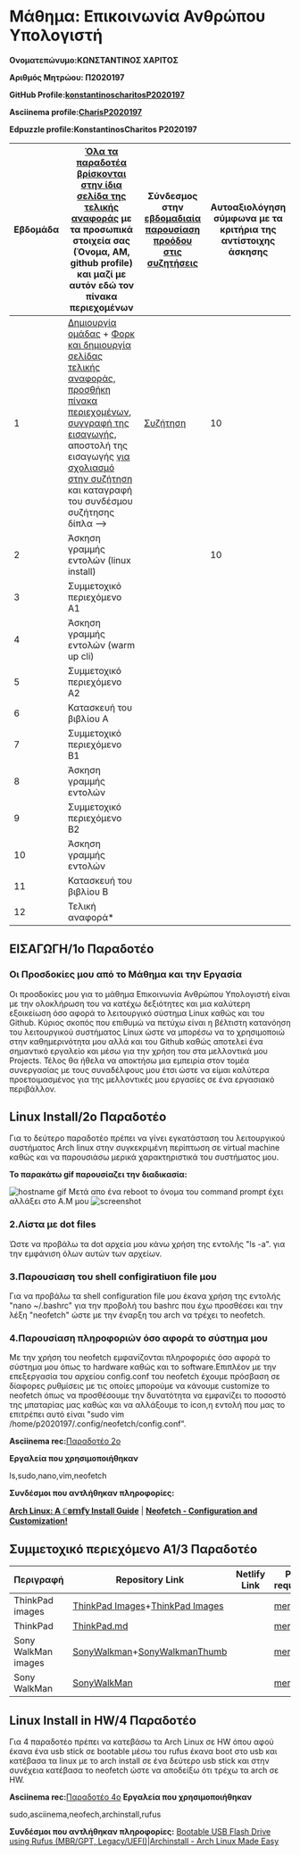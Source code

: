 <!--- Headings  --->
# Μάθημα: Επικοινωνία Ανθρώπου Υπολογιστή

<!-- Strong -->
**Ονοματεπώνυμο:ΚΩΝΣΤΑΝΤΙΝΟΣ ΧΑΡΙΤΟΣ**

**Αριθμός Μητρώου: Π2020197**
<!-- Links -->
**GitHub Profile:[konstantinoscharitosP2020197](https://github.com/konstantinoscharitosP2020197)**

**Asciinema profile:[CharisP2020197](https://asciinema.org/~CharisP2020197)**

**Edpuzzle profile:KonstantinosCharitos P2020197**

| Εβδομάδα | [Όλα τα παραδοτέα βρίσκονται στην ίδια σελίδα της τελικής αναφοράς](https://courses-ionio.github.io/help/deliverables/) με τα προσωπικά στοιχεία σας (Όνομα, ΑΜ, github profile) και μαζί με αυτόν εδώ τον πίνακα περιεχομένων | Σύνδεσμος στην [εβδομαδιαία παρουσίαση προόδου στις συζητήσεις](https://github.com/courses-ionio/help/discussions/categories/show-and-tell) | Αυτοαξιολόγηση σύμφωνα με τα κριτήρια της αντίστοιχης άσκησης |
| --- | --- | --- | --- |
| 1 |  [Δημιουργία ομάδας](https://github.com/courses-ionio/hci/discussions/1794) + [Φορκ και δημιουργία σελίδας τελικής αναφοράς](https://courses-ionio.github.io/help/guide/), [προσθήκη πίνακα περιεχομένων](https://raw.githubusercontent.com/courses-ionio/hci/master/README.md), [συγγραφή της εισαγωγής](https://courses-ionio.github.io/help/intro/), αποστολή της εισαγωγής [για σχολιασμό στην συζήτηση](https://github.com/courses-ionio/help/discussions/categories/show-and-tell) και καταγραφή του συνδέσμου συζήτησης δίπλα --> |[Συζήτηση](https://github.com/courses-ionio/help/discussions/880) | 10 |
| 2 | Άσκηση γραμμής εντολών (linux install) | | 10 |
| 3 | Συμμετοχικό περιεχόμενο A1 | | |
| 4 | Άσκηση γραμμής εντολών (warm up cli) | | |
| 5 | Συμμετοχικό περιεχόμενο A2 | | |
| 6 | Κατασκευή του βιβλίου Α | | |
| 7 | Συμμετοχικό περιεχόμενο B1 | | |
| 8 | Άσκηση γραμμής εντολών | | |
| 9 | Συμμετοχικό περιεχόμενο B2 | | |
| 10 | Άσκηση γραμμής εντολών | | |
| 11 | Κατασκευή του βιβλίου Β | | |
| 12 | Τελική αναφορά* | | |

<!-- Headings -->
## **ΕΙΣΑΓΩΓΗ/1ο Παραδοτέο**
### **Οι Προσδοκίες μου από το Μάθημα και την Εργασία**
Οι προσδοκίες μου για το μάθημα Επικοινωνία Ανθρώπου Υπολογιστή είναι με την ολοκλήρωση του να κατέχω δεξιότητες και μια καλύτερη εξοικείωση όσο αφορά το λειτουργικό σύστημα Linux καθώς και του Github. Κύριος σκοπός που επιθυμώ να πετύχω είναι η βέλτιστη κατανόηση του λειτουργικού συστήματος Linux ώστε να μπορέσω να το χρησιμοποιώ στην καθημερινότητα μου αλλά και του Github καθώς αποτελεί ένα σημαντικό εργαλείο και μέσω για την χρήση του στα μελλοντικά μου Projects. Τέλος θα ήθελα να αποκτήσω μια εμπειρία στον τομέα συνεργασίας με τους συναδέλφους μου έτσι ώστε να είμαι καλύτερα προετοιμασμένος για της μελλοντικές μου εργασίες σε ένα εργασιακό περιβάλλον.

<!-- Headings -->
## **Linux Install/2ο Παραδοτέο**
Για το δεύτερο παραδοτέο πρέπει να γίνει εγκατάσταση του λειτουργικού συστήματος Arch linux στην συγκεκριμένη περίπτωση σε virtual machine καθώς και να παρουσιάσω μερικά χαρακτηριστικά του συστήματος μου.

**Το παρακάτω gif παρουσίαζει την διαδικασία:**
<!--- Images -->
![hostname gif](https://i.imgur.com/5SOHlbI.gif)
Μετά απο ένα reboot το όνομα του command prompt έχει αλλάξει στο Α.Μ μου
![screenshot](https://i.imgur.com/fbjfqh3.png)

### **2.Λίστα με dot files**
Ώστε να προβάλω τα dot αρχεία μου κάνω χρήση της εντολής "ls -a". για την εμφάνιση όλων αυτών των αρχείων.

### **3.Παρουσίαση του shell configiratiuon file μου**
Για να προβάλω τα shell configuration file μου έκανα χρήση της εντολής "nano ~/.bashrc" για την προβολή του bashrc που έχω προσθέσει και την λέξη "neofetch" ώστε με την έναρξη του arch να τρέχει το neofetch.

### **4.Παρουσίαση πληροφοριών όσο αφορά το σύστημα μου**
Με την χρήση του neofetch εμφανίζονται πληροφοριές όσο αφορά το σύστημα μου όπως το hardware καθώς και το software.Επιπλέον με την επεξεργασία του αρχείου config.conf του neofetch έχουμε πρόσβαση σε δίαφορες ρυθμίσεις με τις οποίες μπορούμε να κάνουμε customize το neofetch όπως να προσθέσουμε την δυνατότητα να εμφανίζει το ποσοστό της μπαταρίας μας καθώς και να αλλάξουμε το icon,η εντολή που μας το επιτρέπει αυτό είναι "sudo vim /home/p2020197/.config/neofetch/config.conf".

**Asciinema rec:**[Παραδοτέο 2ο](https://asciinema.org/a/451050)

**Εργαλεία που χρησιμοποιήθηκαν**

ls,sudo,nano,vim,neofetch

**Συνδέσμοι που αντλήθηκαν πληροφορίες:**

**[Arch Linux: A ℂ𝕠𝕞𝕗𝕪 Install Guide](https://www.youtube.com/watch?v=68z11VAYMS8)** | **[Neofetch - Configuration and Customization!](https://www.youtube.com/watch?v=SC4Onk7HdkI)**

<!-- Headings -->
## **Συμμετοχικό περιεχόμενο A1/3 Παραδοτέο**

| Περιγραφή | Repository Link | Netlify Link | Pull requests |
| --- | --- | --- | --- |
|ThinkPad images|[ThinkPad Images](https://github.com/konstantinoscharitosP2020197/images/blob/master/ThinkPad.jpg)+[ThinkPad Images](https://github.com/konstantinoscharitosP2020197/images/blob/master/ThinkPad-Thumb.jpg)||[merge](https://github.com/We-use-Arch-Linux-btww/images/pull/1)|
|ThinkPad|[ThinkPad.md](https://github.com/konstantinoscharitosP2020197/_gallery/blob/master/ThinkPad.md)||[merge](https://github.com/We-use-Arch-Linux-btww/_gallery/pull/1)|
|Sony WalkMan images|[SonyWalkman](https://github.com/konstantinoscharitosP2020197/images/blob/master/SonyWalkman.jpg)+[SonyWalkmanThumb](https://github.com/konstantinoscharitosP2020197/images/blob/master/SonyWalkman-Thumb.jpg)||[merge](https://github.com/We-use-Arch-Linux-btww/images/pull/1)|
|Sony WalkMan|[SonyWalkMan](https://github.com/konstantinoscharitosP2020197/_gallery/blob/master/SonyWalkMan.md)||[merge](https://github.com/We-use-Arch-Linux-btww/_gallery/pull/1)|

<!-- Headings -->
## **Linux Install in HW/4 Παραδοτέο**

Για 4 παραδοτέο πρέπει να κατεβάσω τα Arch Linux σε HW όπου αφού έκανα ένα usb stick σε bootable μέσω του rufus έκανα boot στο usb και κατέβασα τα linux με το arch install σε ένα δεύτερο usb stick και στην συνέχεια κατέβασα το neofetch ώστε να αποδείξω ότι τρέχω τα arch σε HW.

**Asciinema rec:**[Παραδοτέο 4ο](https://asciinema.org/a/534639)
**Εργαλεία που χρησιμοποιήθηκαν**

sudo,asciinema,neofech,archinstall,rufus

**Συνδέσμοι που αντλήθηκαν πληροφορίες:**
[Bootable USB Flash Drive using Rufus (MBR/GPT, Legacy/UEFI)](https://www.youtube.com/watch?v=wZorsGx-t7Q)|[Archinstall - Arch Linux Made Easy](https://www.youtube.com/watch?v=G-mLyrHonvU)
